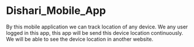 # Dishari_Mobile_App
By this mobile application we can track location of any device. We any user logged in this app, this app will be send this device location continuously. We will be able to see the device location in another website.
